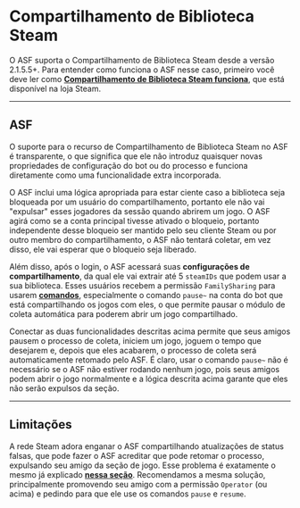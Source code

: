 # Compartilhamento de Biblioteca Steam

O ASF suporta o Compartilhamento de Biblioteca Steam desde a versão 2.1.5.5+. Para entender como funciona o ASF nesse caso, primeiro você deve ler como **[Compartilhamento de Biblioteca Steam funciona](https://store.steampowered.com/promotion/familysharing)**, que está disponível na loja Steam.

* * *

## ASF

O suporte para o recurso de Compartilhamento de Biblioteca Steam no ASF é transparente, o que significa que ele não introduz quaisquer novas propriedades de configuração do bot ou do processo e funciona diretamente como uma funcionalidade extra incorporada.

O ASF inclui uma lógica apropriada para estar ciente caso a biblioteca seja bloqueada por um usuário do compartilhamento, portanto ele não vai "expulsar" esses jogadores da sessão quando abrirem um jogo. O ASF agirá como se a conta principal tivesse ativado o bloqueio, portanto independente desse bloqueio ser mantido pelo seu cliente Steam ou por outro membro do compartilhamento, o ASF não tentará coletar, em vez disso, ele vai esperar que o bloqueio seja liberado.

Além disso, após o login, o ASF acessará suas **configurações de compartilhamento</a>**, da qual ele vai extrair até 5 `steamIDs` que podem usar a sua biblioteca. Esses usuários recebem a permissão `FamilySharing` para usarem **[comandos](https://github.com/JustArchiNET/ArchiSteamFarm/wiki/Commands-pt-BR)**, especialmente o comando `pause~` na conta do bot que está compartilhando os jogos com eles, o que permite pausar o módulo de coleta automática para poderem abrir um jogo compartilhado.</p> 

Conectar as duas funcionalidades descritas acima permite que seus amigos pausem o processo de coleta, iniciem um jogo, joguem o tempo que desejarem e, depois que eles acabarem, o processo de coleta será automaticamente retomado pelo ASF. É claro, usar o comando `pause~` não é necessário se o ASF não estiver rodando nenhum jogo, pois seus amigos podem abrir o jogo normalmente e a lógica descrita acima garante que eles não serão expulsos da seção.

* * *

## Limitações

A rede Steam adora enganar o ASF compartilhando atualizações de status falsas, que pode fazer o ASF acreditar que pode retomar o processo, expulsando seu amigo da seção de jogo. Esse problema é exatamente o mesmo já explicado **[nessa seção](https://github.com/JustArchiNET/ArchiSteamFarm/wiki/FAQ-pt-BR#o-asf-est%C3%A1-encerrando-minha-sess%C3%A3o-no-cliente-steam-enquanto-eu-jogo--voc%C3%AA-j%C3%A1-iniciou-a-sess%C3%A3o-em-outro-computador)**. Recomendamos a mesma solução, principalmente promovendo seu amigo com a permissão `Operator` (ou acima) e pedindo para que ele use os comandos `pause` e `resume`.